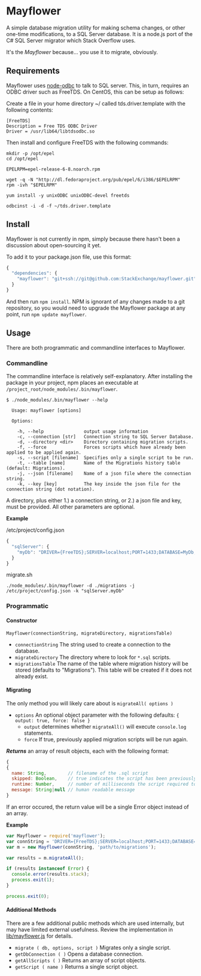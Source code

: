 # Mayflower

A simple database migration utility for making schema changes, or other one-time modifications, to a SQL Server database. It is a node.js port of the C# SQL Server migrator which Stack Overflow uses.

It's the _Mayflower_ because... you use it to migrate, obviously.

## Requirements

Mayflower uses [node-odbc](https://github.com/wankdanker/node-odbc) to talk to SQL server. This, in turn, requires an ODBC driver such as FreeTDS. On CentOS, this can be setup as follows:

Create a file in your home directory ~/ called tds.driver.template with the following contents:

```
[FreeTDS]
Description = Free TDS ODBC Driver
Driver = /usr/lib64/libtdsodbc.so
```

Then install and configure FreeTDS with the following commands:

```
mkdir -p /opt/epel
cd /opt/epel

EPELRPM=epel-release-6-8.noarch.rpm

wget -q -N "http://dl.fedoraproject.org/pub/epel/6/i386/$EPELRPM"
rpm -ivh "$EPELRPM"

yum install -y unixODBC unixODBC-devel freetds

odbcinst -i -d -f ~/tds.driver.template
```

## Install

Mayflower is not currently in npm, simply because there hasn't been a discussion about open-sourcing it yet.

To add it to your package.json file, use this format:

```javascript
{
  "dependencies": {
    "mayflower": "git+ssh://git@github.com:StackExchange/mayflower.git"
  }
}
```

And then run `npm install`. NPM is ignorant of any changes made to a git repository, so you would need to upgrade the Mayflower package at any point, run `npm update mayflower`.

## Usage

There are both programmatic and commandline interfaces to Mayflower.

### Commandline

The commandline interface is relatively self-explanatory. After installing the package in your project, npm places an executable at `/project_root/node_modules/.bin/mayflower`.

```
$ ./node_modules/.bin/mayflower --help

  Usage: mayflower [options]

  Options:

    -h, --help               output usage information
    -c, --connection [str]   Connection string to SQL Server Database.
    -d, --directory <dir>    Directory containing migration scripts.
    -f, --force              Forces scripts which have already been applied to be applied again.
    -s, --script [filename]  Specifies only a single script to be run.
    -t, --table [name]       Name of the Migrations history table (default: Migrations).
    -j, --json [filename]    Name of a json file where the connection string.
    -k, --key [key]          The key inside the json file for the connection string (dot notation).
```

A directory, plus either 1.) a connection string, or 2.) a json file and key, must be provided. All other parameters are optional.

__Example__

/etc/project/config.json

```javascript
{
  "sqlServer": {
    "myDb": "DRIVER={FreeTDS};SERVER=localhost;PORT=1433;DATABASE=MyDb;UID=me;PWD=mypassword;TDS_VERSION=7.2"
  }
}
```

migrate.sh

    ./node_modules/.bin/mayflower -d ./migrations -j /etc/project/config.json -k "sqlServer.myDb"

### Programmatic

#### Constructor

    Mayflower(connectionString, migrateDirectory, migrationsTable)

* `connectionString` The string used to create a connection to the database.
* `migrateDirectory` The directory where to look for `*.sql` scripts.
* `migrationsTable` The name of the table where migration history will be stored (defaults to "Migrations"). This table will be created if it does not already exist.

#### Migrating

The only method you will likely care about is `migrateAll( options )`

* `options` An optional object parameter with the following defaults: `{ output: true, force: false }`
    * `output` determines whether `migrateAll()` will execute `console.log` statements.
    * `force` If true, previously applied migration scripts will be run again.

___Returns___ an array of result objects, each with the following format:

```javascript
{
{
  name: String,        // filename of the .sql script
  skipped: Boolean,    // true indicates the script has been previously applied and was skipped
  runtime: Number,     // number of milliseconds the script required to run
  message: String|null // human readable message
}
```

If an error occured, the return value will be a single Error object instead of an array.

__Example__

```javascript
var Mayflower = require('mayflower');
var connString = 'DRIVER={FreeTDS};SERVER=localhost;PORT=1433;DATABASE=MyDb;UID=me;PWD=mypassword;TDS_VERSION=7.2';
var m = new Mayflower(connString, 'path/to/migrations');

var results = m.migrateAll();

if (results instanceof Error) {
  console.error(results.stack);
  process.exit(1);
}

process.exit(0);
```

#### Additional Methods

There are a few additional public methods which are used internally, but may have limited external usefulness. Review the implementation in [lib/mayflower.js](https://github.com/StackExchange/mayflower/blob/master/lib/mayflower.js) for details.

* `migrate ( db, options, script )` Migrates only a single script.
* `getDbConnection ( )` Opens a database connection.
* `getAllScripts ( )` Returns an array of script objects.
* `getScript ( name )` Returns a single script object.
